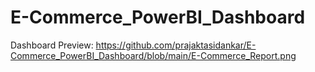 # E-Commerce_PowerBI_Dashboard

Dashboard Preview: https://github.com/prajaktasidankar/E-Commerce_PowerBI_Dashboard/blob/main/E-Commerce_Report.png
